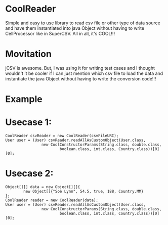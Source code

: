 # CoolReader
Simple and easy to use library to read csv file or other type of data source and have them instantiated into java Object without having to write CellProcessor like in SuperCSV. All in all, it's COOL!!!

# Movitation
jCSV is awesome. But, I was using it for writing test cases and I thought wouldn't it be cooler if I can just mention which csv file to load the data and instantiate the java Object without having to write the conversion code!!!

# Example
# Usecase 1:
```
CoolReader csvReader = new CoolReader(csvFileURI);
User user = (User) csvReader.readAllAsCustomObject(User.class,
				new CoolConstructorParams(String.class, double.class,
						boolean.class, int.class, Country.class))[0][0];
```

# Usecase 2:
```
Object[][] data = new Object[][]{
		new Object[]{"Soe Lynn", 54.5, true, 188, Country.MM}
};
CoolReader reader = new CoolReader(data);
User user = (User) csvReader.readAllAsCustomObject(User.class,
				new CoolConstructorParams(String.class, double.class,
						boolean.class, int.class, Country.class))[0][0];
```
